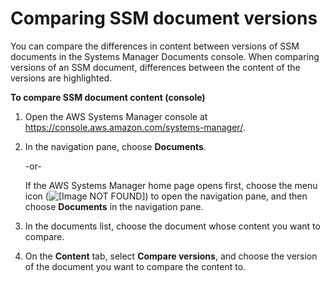 # Comparing SSM document versions<a name="ssm-comparing"></a>

You can compare the differences in content between versions of SSM documents in the Systems Manager Documents console\. When comparing versions of an SSM document, differences between the content of the versions are highlighted\.

**To compare SSM document content \(console\)**

1. Open the AWS Systems Manager console at [https://console\.aws\.amazon\.com/systems\-manager/](https://console.aws.amazon.com/systems-manager/)\.

1. In the navigation pane, choose **Documents**\.

   \-or\-

   If the AWS Systems Manager home page opens first, choose the menu icon \(![\[Image NOT FOUND\]](http://docs.aws.amazon.com/systems-manager/latest/userguide/images/menu-icon-small.png)\) to open the navigation pane, and then choose **Documents** in the navigation pane\.

1. In the documents list, choose the document whose content you want to compare\.

1. On the **Content** tab, select **Compare versions**, and choose the version of the document you want to compare the content to\.